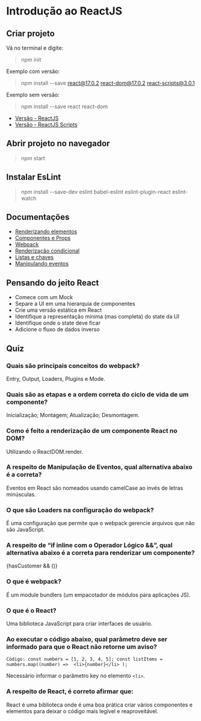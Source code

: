 # Introdução ao ReactJS
## Criar projeto
Vá no terminal e digite:
>npm init

Exemplo com versão:
>npm install --save react@17.0.2 react-dom@17.0.2 react-scripts@3.0.1

Exemplo sem versão:
>npm install --save react react-dom

- [Versão - ReactJS](https://pt-br.reactjs.org/versions/) 
- [Versão - ReactJS Scripts](https://openbase.com/js/react-scripts/versions)

## Abrir projeto no navegador
>npm start

## Instalar EsLint
>npm install --save-dev eslint babel-eslint eslint-plugin-react eslint-watch 

## Documentações
- [Renderizando elementos](https://pt-br.reactjs.org/docs/rendering-elements.html)
- [Componentes e Props](https://pt-br.reactjs.org/docs/components-and-props.html)
- [Webpack](https://medium.com/tableless/webpack-para-react-o-guia-final-cb8a95b369ed)
- [Renderização condicional](https://pt-br.reactjs.org/docs/conditional-rendering.html)
- [Listas e chaves](https://pt-br.reactjs.org/docs/lists-and-keys.html)
- [Manipulando eventos](https://pt-br.reactjs.org/docs/handling-events.html)

## Pensando do jeito React
- Comece com um Mock
- Separe a UI em uma hierarquia de componentes
- Crie uma versão estática em React
- Identifique a representação mínima (mas completa) do state da UI
- Identifique onde o state deve ficar
- Adicione o fluxo de dados inverso

## Quiz
### Quais são principais conceitos do webpack?
Entry, Output, Loaders, Plugins e Mode.

### Quais são as etapas e a ordem correta do ciclo de vida de um componente?
Inicialização; Montagem; Atualização; Desmontagem.

### Como é feito a renderização de um componente React no DOM?
Utilizando o ReactDOM.render.

### A respeito de Manipulação de Eventos, qual alternativa abaixo é a correta?
Eventos em React são nomeados usando camelCase ao invés de letras minúsculas.

### O que são Loaders na configuração do webpack?
É uma configuração que permite que o webpack gerencie arquivos que não são JavaScript.

### A respeito de “if inline com o Operador Lógico &&”, qual alternativa abaixo é a correta para renderizar um componente?
{hasCustomer && (<Component />)}

### O que é webpack?
É um module bundlers (um empacotador de módulos para aplicações JS).

### O que é o React?
Uma biblioteca JavaScript para criar interfaces de usuário.

### Ao executar o código abaixo, qual parâmetro deve ser informado para que o React não retorne um aviso? 
```
Código: const numbers = [1, 2, 3, 4, 5]; const listItems = numbers.map((number) =>  <li>{number}</li> ); 
```
Necessário informar o parâmetro key no elemento `<li>`.
  
### A respeito de React, é correto afirmar que:
React é uma biblioteca onde é uma boa prática criar vários componentes e elementos para deixar o código mais legível e reaproveitável.
